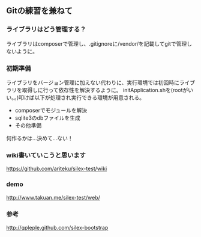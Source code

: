 ## Gitの練習を兼ねて

### ライブラリはどう管理する？
ライブラリはcomposerで管理し、.gitignoreに/vendor/を記載してgitで管理しないように。  

### 初期準備
ライブラリをバージョン管理に加えない代わりに、実行環境では初回時にライブラリを取得しに行って依存性を解決するように。
initApplication.shを(rootがいい。。)叩けば以下が処理され実行できる環境が用意される。

- composerでモジュールを解決
- sqlite3のdbファイルを生成
- その他準備

何作るかは…決めて…ない！

### wiki書いていこうと思います
https://github.com/ariteku/silex-test/wiki

### demo
http://www.takuan.me/silex-test/web/

### 参考
http://qpleple.github.com/silex-bootstrap
